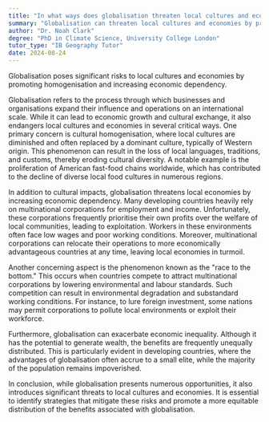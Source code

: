 ```yaml
---
title: "In what ways does globalisation threaten local cultures and economies?"
summary: "Globalisation can threaten local cultures and economies by promoting homogenisation and increasing economic dependency."
author: "Dr. Noah Clark"
degree: "PhD in Climate Science, University College London"
tutor_type: "IB Geography Tutor"
date: 2024-08-24
---
```


Globalisation poses significant risks to local cultures and economies by promoting homogenisation and increasing economic dependency.

Globalisation refers to the process through which businesses and organisations expand their influence and operations on an international scale. While it can lead to economic growth and cultural exchange, it also endangers local cultures and economies in several critical ways. One primary concern is cultural homogenisation, where local cultures are diminished and often replaced by a dominant culture, typically of Western origin. This phenomenon can result in the loss of local languages, traditions, and customs, thereby eroding cultural diversity. A notable example is the proliferation of American fast-food chains worldwide, which has contributed to the decline of diverse local food cultures in numerous regions.

In addition to cultural impacts, globalisation threatens local economies by increasing economic dependency. Many developing countries heavily rely on multinational corporations for employment and income. Unfortunately, these corporations frequently prioritise their own profits over the welfare of local communities, leading to exploitation. Workers in these environments often face low wages and poor working conditions. Moreover, multinational corporations can relocate their operations to more economically advantageous countries at any time, leaving local economies in turmoil.

Another concerning aspect is the phenomenon known as the "race to the bottom." This occurs when countries compete to attract multinational corporations by lowering environmental and labour standards. Such competition can result in environmental degradation and substandard working conditions. For instance, to lure foreign investment, some nations may permit corporations to pollute local environments or exploit their workforce.

Furthermore, globalisation can exacerbate economic inequality. Although it has the potential to generate wealth, the benefits are frequently unequally distributed. This is particularly evident in developing countries, where the advantages of globalisation often accrue to a small elite, while the majority of the population remains impoverished.

In conclusion, while globalisation presents numerous opportunities, it also introduces significant threats to local cultures and economies. It is essential to identify strategies that mitigate these risks and promote a more equitable distribution of the benefits associated with globalisation.
    